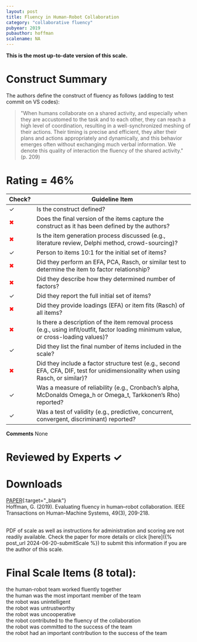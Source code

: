 ```yaml
---
layout: post
title: Fluency in Human-Robot Collaboration
category: "collaborative fluency"
pubyear: 2019
pubauthor: hoffman
scalename: NA
---
```


**This is the most up-to-date version of this scale.**

# Construct Summary

The authors define the construct of fluency as follows (adding to test commit on VS codes):

>"When humans collaborate on a shared activity, and especially when they are accustomed to the task and to each other, they can reach a high level of coordination, resulting in a well-synchronized meshing of their actions. Their timing is precise and efficient, they alter their plans and actions appropriately and dynamically, and this behavior emerges often without exchanging much verbal information. We denote this quality of interaction the fluency of the shared activity." (p. 209)

# Rating = 46% 

<table>
  <thead>
    <tr>
      <th>Check?</th>
      <th>Guideline Item</th>
    </tr>
  </thead>
  <tbody>
    <tr>
      <td>&#10003;</td>
      <td>Is the construct defined?</td>
    </tr>
    <tr>
      <td style="color: red;">&#10006;</td>
      <td>Does the final version of the items capture the construct as it has been defined by the authors?</td>
    </tr>
    <tr>
      <td style="color: red;">&#10006;</td>
      <td>Is the item generation process discussed (e.g., literature review, Delphi method, crowd-sourcing)?</td>
    </tr>
    <tr>
      <td>&#10003;</td>
      <td>Person to items 10:1 for the initial set of items?</td>
    </tr>
    <tr>
      <td style="color: red;">&#10006;</td>
      <td>Did they perform an EFA, PCA, Rasch, or similar test to determine the item to factor relationship?</td>
    </tr>
    <tr>
      <td style="color: red;">&#10006;</td>
      <td>Did they describe how they determined number of factors?</td>
    </tr>
    <tr>
      <td>&#10003;</td>
      <td>Did they report the full initial set of items?</td>
    </tr>
    <tr>
      <td style="color: red;">&#10006;</td>
      <td>Did they provide loadings (EFA) or item fits (Rasch) of all items?</td>
    </tr>
    <tr>
      <td style="color: red;">&#10006;</td>
      <td>Is there a description of the item removal process (e.g., using infit/outfit, factor loading minimum value, or cross-loading values)?</td>
    </tr>
    <tr>
      <td>&#10003;</td>
      <td>Did they list the final number of items included in the scale?</td>
    </tr>
    <tr>
      <td style="color: red;">&#10006;</td>
      <td>Did they include a factor structure test (e.g., second EFA, CFA, DIF, test for unidimensionality when using Rasch, or similar)?</td>
    </tr>
    <tr>
      <td>&#10003;</td>
      <td>Was a measure of reliability (e.g., Cronbach’s alpha, McDonalds Omega_h or Omega_t, Tarkkonen’s Rho) reported?</td>
    </tr>
    <tr>
      <td>&#10003;</td>
      <td>Was a test of validity (e.g., predictive, concurrent, convergent, discriminant) reported?</td>
    </tr>
  </tbody>
</table>

**Comments**
None

# Reviewed by Experts &#10003;

# Downloads
[PAPER](https://ieeexplore.ieee.org/abstract/document/8678448?casa_token=wDu8TKkvAEAAAAAA:OSe-vqBxJQbKJQILtVcRXEmtl41JGwN5iHvC7d1nFSjWN0WpDqT2elhqrnvs5x_5QGcP7OCm8w){:target="_blank"}
<br>Hoffman, G. (2019). Evaluating fluency in human–robot collaboration. IEEE Transactions on Human-Machine Systems, 49(3), 209-218.

<br>PDF of scale as well as instructions for administration and scoring are not readily available. Check the paper for more details or click [here]({% post_url 2024-06-20-submitScale %}) to submit this information if you are the author of this scale.

# Final Scale Items (8 total):

the human-robot team worked fluently together
<br>the human was the most important member of the team
<br>the robot was unintelligent
<br>the robot was untrustworthy
<br>the robot was uncooperative
<br>the robot contributed to the fluency of the collaboration
<br>the robot was committed to the success of the team
<br>the robot had an important contribution to the success of the team
